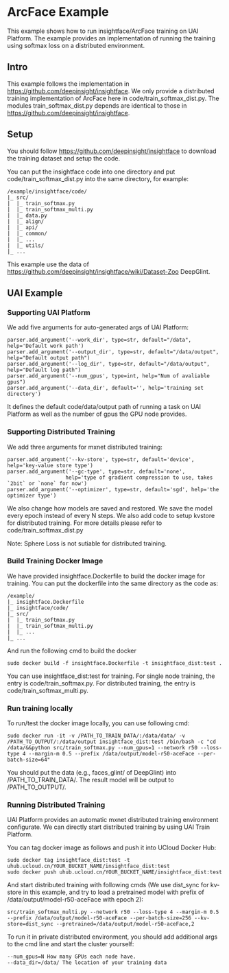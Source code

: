 # ArcFace Example
This example shows how to run insightface/ArcFace training on UAI Platform. The example provides an implementation of running the training using softmax loss on a distributed environment.

## Intro
This example follows the implementation in https://github.com/deepinsight/insightface. We only provide a distributed training implementation of ArcFace here in code/train\_softmax\_dist.py. The modules train\_softmax\_dist.py depends are identical to those in https://github.com/deepinsight/insightface.

## Setup
You should follow https://github.com/deepinsight/insightface to download the training dataset and setup the code.

You can put the insightface code into one directory and put code/train\_softmax\_dist.py into the same directory, for example:

    /example/insightface/code/
    |_ src/
    |  |_ train_softmax.py
    |  |_ train_softmax_multi.py
    |  |_ data.py
    |  |_ align/
    |  |_ api/
    |  |_ common/
    |  |_ ...
    |  |_ utils/
    |_ ...
    
This example use the data of https://github.com/deepinsight/insightface/wiki/Dataset-Zoo DeepGlint.

## UAI Example  
                                                                                                                                               
### Supporting UAI Platform
We add five arguments for auto-generated args of UAI Platform:

	parser.add_argument('--work_dir', type=str, default="/data", help='Default work path')
	parser.add_argument('--output_dir', type=str, default="/data/output", help="Default output path")
	parser.add_argument('--log_dir', type=str, default="/data/output", help="Default log path")
	parser.add_argument('--num_gpus', type=int, help="Num of avaliable gpus")
	parser.add_argument('--data_dir', default='', help='training set directory')

It defines the default code/data/output path of running a task on UAI Platform as well as the number of gpus the GPU node provides.

### Supporting Distributed Training
We add three arguments for mxnet distributed training:

    parser.add_argument('--kv-store', type=str, default='device', help='key-value store type')
    parser.add_argument('--gc-type', type=str, default='none',
                       help='type of gradient compression to use, takes `2bit` or `none` for now')
    parser.add_argument('--optimizer', type=str, default='sgd', help='the optimizer type')
    
We also change how models are saved and restored. We save the model every epoch instead of every N steps. We also add code to setup kvstore for distributed training. For more details please refer to code/train\_softmax\_dist.py

Note: Sphere Loss is not sutiable for distributed training.

### Build Training Docker Image
We have provided insightface.Dockerfile to build the docker image for training. You can put the dockerfile into the same directory as the code as:

	/example/
    |_ insightface.Dockerfile
    |_ insightface/code/
    |_ src/
    |  |_ train_softmax.py
    |  |_ train_softmax_multi.py
    |  |_ ...
    |_ ...
    
And run the following cmd to build the docker

	sudo docker build -f insightface.Dockerfile -t insightface_dist:test .
	
You can use insightface_dist:test for training. For single node training, the entry is code/train\_softmax.py. For distributed training, the entry is code/train\_softmax\_multi.py.

### Run training locally
To run/test the docker image locally, you can use following cmd:

	sudo docker run -it -v /PATH_TO_TRAIN_DATA/:/data/data/ -v /PATH_TO_OUTPUT/:/data/output insightface_dist:test /bin/bash -c "cd /data/&&python src/train_softmax.py --num_gpus=1 --network r50 --loss-type 4 --margin-m 0.5 --prefix /data/output/model-r50-aceFace --per-batch-size=64"
	
You should put the data (e.g., faces_glint/ of DeepGlint) into /PATH\_TO\_TRAIN\_DATA/. The result model will be output to /PATH\_TO\_OUTPUT/.

### Running Distributed Training
UAI Platform provides an automatic mxnet distributed training environment configurate. We can directly start distributed training by using UAI Train Platform.

You can tag docker image as follows and push it into UCloud Docker Hub:

    sudo docker tag insightface_dist:test -t uhub.ucloud.cn/YOUR_BUCKET_NAME/insightface_dist:test
    sudo docker push uhub.ucloud.cn/YOUR_BUCKET_NAME/insightface_dist:test
    
And start distributed training with following cmds (We use dist_sync for kv-store in this example, and try to load a pretrained model with prefix of /data/output/model-r50-aceFace with epoch 2):

	src/train_softmax_multi.py --network r50 --loss-type 4 --margin-m 0.5 --prefix /data/output/model-r50-aceFace --per-batch-size=256 --kv-store=dist_sync --pretrained=/data/output/model-r50-aceFace,2
	
To run it in private distributed environment, you should add additional args to the cmd line and start the cluster yourself: 

	--num_gpus=N How many GPUs each node have.
	--data_dir=/data/ The location of your training data